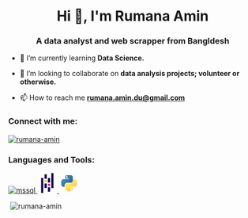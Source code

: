 <h1 align="center">Hi 👋, I'm Rumana Amin</h1>
<h3 align="center">A data analyst and web scrapper from Bangldesh</h3>

- 🌱 I’m currently learning **Data Science.**

- 👯 I’m looking to collaborate on **data analysis projects; volunteer or otherwise.**

- 📫 How to reach me **rumana.amin.du@gmail.com**

<h3 align="left">Connect with me:</h3>
<p align="left">
<a href="https://linkedin.com/in/rumana-amin" target="blank"><img align="center" src="https://raw.githubusercontent.com/rahuldkjain/github-profile-readme-generator/master/src/images/icons/Social/linked-in-alt.svg" alt="rumana-amin" height="30" width="40" /></a>
</p>

<h3 align="left">Languages and Tools:</h3>
<p align="left"> <a href="https://www.microsoft.com/en-us/sql-server" target="_blank" rel="noreferrer"> <img src="https://www.svgrepo.com/show/303229/microsoft-sql-server-logo.svg" alt="mssql" width="40" height="40"/> </a> <a href="https://pandas.pydata.org/" target="_blank" rel="noreferrer"> <img src="https://raw.githubusercontent.com/devicons/devicon/2ae2a900d2f041da66e950e4d48052658d850630/icons/pandas/pandas-original.svg" alt="pandas" width="40" height="40"/> </a> <a href="https://www.python.org" target="_blank" rel="noreferrer"> <img src="https://raw.githubusercontent.com/devicons/devicon/master/icons/python/python-original.svg" alt="python" width="40" height="40"/> </a> </p>
<p>&nbsp;<img align="center" src="https://github-readme-stats.vercel.app/api?username=rumana-amin&show_icons=true&locale=en" alt="rumana-amin" /></p>
<!---
rumana-amin/rumana-amin is a ✨ special ✨ repository because its `README.md` (this file) appears on your GitHub profile.
You can click the Preview link to take a look at your changes.
--->
